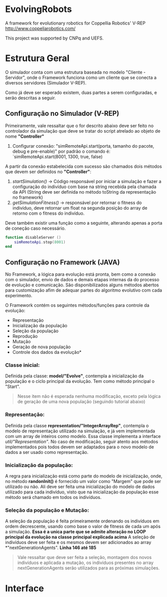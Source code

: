 
# EvolvingRobots

A framework for evolutionary robotics for Coppellia Robotics' V-REP http://www.coppeliarobotics.com/

This project was supported by CNPq and UEFS.

# Estrutura Geral
O simulador conta com uma estrutura baseada no modelo "Cliente - Servidor", onde o Framework funciona como um cliente que se conecta a diversos servidores (Simulador V-REP).

Como já deve ser esperado existem, duas partes a serem configuradas, e serão descritas a seguir.

## Configuração no Simulador (V-REP)
Primeiramente, vale ressaltar que o for descrito abaixo deve ser feito no controlador da simulação que deve se tratar do script atrelado ao objeto de nome **"Controller"**

1. Configurar conexão: "simRemoteApi.start(porta, tamanho do pacote, debug e pre-enable)" por padrão o comando é: `simRemoteApi.start(8001, 1300, true, false)

A partir da conexão estabelecida com sucesso são chamados dois métodos que devem ser definidos no **"Controller"**:

1.  *startSimulation()* -> Código responsável por iniciar a simulação e fazer a configuração do indivíduo com base na string recebida pela chamada da API (String deve ser definida no método toString da representação no framework)
2. *getSimulationFitness()* -> responsável por retornar o fitness do indivíduo, deve retornar um float na segunda posição do array de retorno com o fitness do indivíduo.

Deve também existir uma função como a seguinte, alterando apenas a porta de coneção caso necessário.

```lua
function disableServer ()
	simRemoteApi.stop(8001)
end
```

## Configuração no Framework (JAVA)

No Framework, a lógica para evolução está pronta, bem como a conexão com o simulador, envio de dados e demais etapas internas da do processo de evolução e comunicação. São disponibilizados alguns métodos abertos para customização afim de adequar partes do algoritmo evolutivo com cada experimento.

O Framework contém os seguintes métodos/funções para controle da evolução:

 - Representação
 - Inicialização da população
 - Seleção da população
 - Reprodução
 - Mutação
 - Geração de nova população
 - Controle dos dados da evolução*

### Classe inicial:
Definida pela classe: **model/"Evolve"**, contempla a inicialização da população e o ciclo principal da evolução. Tem como método principal o "Start".
> Nesse item não é esperada nenhuma modificação, exceto pela lógica de geração de uma nova população (seguindo tutorial abaixo)

### Representação:
Definida pela classe **representation/"IntegerArrayRep"**, contempla o modelo de representação utilizado na simulação, e já vem implementada com um array de inteiros como modelo. 
Essa classe implementa a interface *util/"Representation"*. No caso de modificação, seguir atento aos métodos implementados pois todos devem ser adaptados para o novo modelo de dados a ser usado como representação.

### Inicialização da população:
A regra para inicialização está como parte do modelo de inicialização, onde, no método **randonInit()** é fornecido um valor como "Margem" que pode ser utilizado ou não. Ali deve ser feita uma inicialização do modelo de dados utilizado para cada indivíduo, visto que na inicialização da população esse método será chamado em todos os indivíduos.

### Seleção da população e Mutação:
A seleção da população é feita primeiramente ordenando os indivíduos em ordem decrescente, usando como base o valor de fitness de cada um após a simulação.
**Essa é a unica parte que se admite alteração no LOOP principal da evolução na classe principal explicada acima**
A seleção de indivíduos deve ser feita e os mesmos devem ser adicionados ao array *"nextGenerationAgents". **Linha 146 até 185** 
> Vale ressaltar que deve ser feita a seleção, montagem dos novos indivíduos e aplicada a mutação, os indivíduos presentes no array nextGenerationAgents serão utilizados para as próximas simulações.


# Interface
